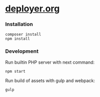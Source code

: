 # [deployer.org](https://deployer.org)

### Installation

```
composer install
npm install
```

### Development

Run builtin PHP server with next command:

```
npm start
```

Run build of assets with gulp and webpack:

```
gulp
```
